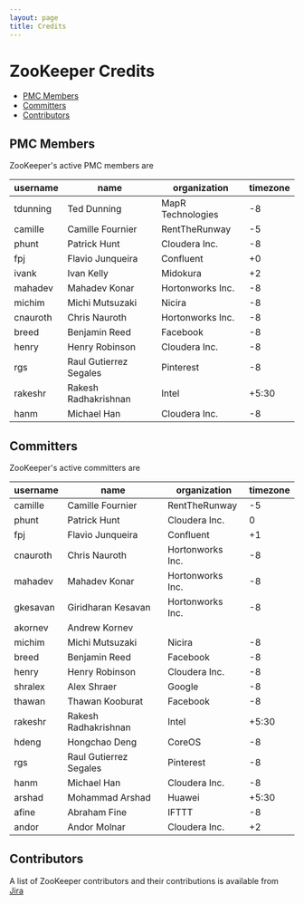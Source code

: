 ```yaml
---
layout: page
title: Credits
---
```

# ZooKeeper Credits

* [PMC Members](#pmc)
* [Committers](#committers)
* [Contributors](#contributors)

## PMC Members

ZooKeeper's active PMC members are

|username|name|organization|timezone|
|--------|----|------------|--------|
|tdunning|Ted Dunning|MapR Technologies|-8|
|camille|Camille Fournier|RentTheRunway|-5|
|phunt|Patrick Hunt|Cloudera Inc.|-8|
|fpj|Flavio Junqueira|Confluent|+0|
|ivank|Ivan Kelly|Midokura|+2|
|mahadev|Mahadev Konar|Hortonworks Inc.|-8|
|michim|Michi Mutsuzaki|Nicira|-8|
|cnauroth|Chris Nauroth|Hortonworks Inc.|-8| 
|breed|Benjamin Reed|Facebook|-8|
|henry|Henry Robinson|Cloudera Inc.|-8|
|rgs|Raul Gutierrez Segales|Pinterest|-8|
|rakeshr|Rakesh Radhakrishnan|Intel|+5:30|
|hanm|Michael Han|Cloudera Inc.|-8|

## Committers

ZooKeeper's active committers are

|username|name|organization|timezone|
|--------|----|------------|--------|
|camille|Camille Fournier|RentTheRunway|-5|
|phunt|Patrick Hunt|Cloudera Inc.|0|
|fpj|Flavio Junqueira|Confluent|+1|
|cnauroth|Chris Nauroth|Hortonworks Inc.|-8|
|mahadev|Mahadev Konar|Hortonworks Inc.|-8|
|gkesavan|Giridharan Kesavan|Hortonworks Inc.|-8|
|akornev|Andrew Kornev|||
|michim|Michi Mutsuzaki|Nicira|-8|
|breed|Benjamin Reed|Facebook|-8|
|henry|Henry Robinson|Cloudera Inc.|-8|
|shralex|Alex Shraer|Google|-8|
|thawan|Thawan Kooburat|Facebook|-8|
|rakeshr|Rakesh Radhakrishnan|Intel|+5:30|
|hdeng|Hongchao Deng|CoreOS|-8|
|rgs|Raul Gutierrez Segales|Pinterest|-8|
|hanm|Michael Han|Cloudera Inc.|-8|
|arshad|Mohammad Arshad|Huawei|+5:30|
|afine|Abraham Fine|IFTTT|-8|
|andor|Andor Molnar|Cloudera Inc.|+2|

## Contributors

A list of ZooKeeper contributors and their contributions is available from [Jira](https://issues.apache.org/jira/browse/ZooKeeper)
